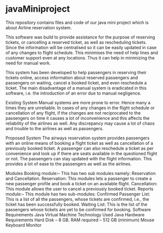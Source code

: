 # javaMiniproject
This repository contains files and code of our java mini project which is  about Airline reservation system.

This software was build to provide assistance for the purpose of reserving tickets, or cancelling a reserved ticket, as well as rescheduling tickets. Since the information will be centralised so it can be easily updated in case of any changes to flight schedule. This minimises the need of help lines and customer support even at any locations. Thus it can help in minimizing the need for manual work.

This system has been developed to help passengers in reserving their tickets online, access information about reserved passengers and passengers on waiting, cancel a booked ticket, and even reschedule a ticket. The main disadvantage of a manual system is eradicated in this software, i.e. the introduction of an error due to manual negligence.

Existing System
Manual systems are more prone to error. Hence many a times they are unreliable. In cases of any changes in the flight schedule or cancellation of any flight, if the changes are not reciprocated to the passengers on time it causes a lot of inconvenience and this affects the reliability of the airlines as well. Any discrepancy may cause a lot of chaos and trouble to the airlines as well as passengers.

Proposed System
The airways reservation system provides passengers with an online means of booking a flight ticket as well as cancellation of a previously booked ticket. A passenger can also reschedule a ticket as per convenience and look up if there are seats available in the questioned flight or not. The passengers can stay updated with the flight information. This provides a lot of ease to the passengers as well as the airlines.

Modules
Booking module:– This has two sub modules namely: Reservation and Cancellation.
Reservation: This modules lets a passenger to create a new passenger profile and book a ticket on an available flight.
Cancellation: This module allows the user to cancel a previously booked ticket.
Reports module:– This module has two sub-modules:
Confirmed Passenger List: This is a list of all the passengers, whose tickets are confirmed, i.e., the ticket has been successfully booked.
Waiting List: This is the list of the passengers whose tickets are yet to be confirmed for booking.
Software Requirements
Java Virtual Machine
Technology Used
Java
Hardware Requirements
Hard Disk – 8 GB.
RAM required – 512 GB (minimum)
Mouse
Keyboard
Monitor
